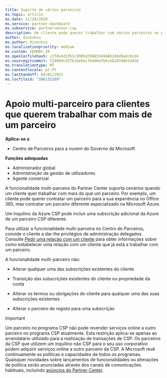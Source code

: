 ```yaml
---
title: Suporte de vários parceiros
ms.topic: article
ms.date: 11/29/2020
ms.service: partner-dashboard
ms.subservice: partnercenter-csp
description: Um cliente pode querer trabalhar com vários parceiros no programa Cloud Solution Provider especializado em diferentes serviços.
author: dineshvu
ms.author: dineshvu
ms.localizationpriority: medium
ms.custom: SEOMAY.20
ms.openlocfilehash: c2f8e4d3351c9905d7066534946b24bd9a8c8cd4
ms.sourcegitcommit: f24089cd27b1de6ecf6ddbefb6cbb2d340e144de
ms.translationtype: MT
ms.contentlocale: pt-PT
ms.lasthandoff: 04/01/2021
ms.locfileid: "106132269"
---
```

# <a name="multi-partner-support-for-customers-who-want-to-work-with-more-than-one-partner"></a>Apoio multi-parceiro para clientes que querem trabalhar com mais de um parceiro

**Aplica-se a**

- Centro de Parceiros para a nuvem do Governo da Microsoft

**Funções adequadas**

- Administrador global
- Administração de gestão de utilizadores
- Agente comercial

A funcionalidade multi-parceira do Partner Center suporta cenários quando um cliente quer trabalhar com mais do que um parceiro. Por exemplo, um cliente pode querer contratar um parceiro para a sua experiência no Office 365, mas contratar um parceiro diferente especializado na Microsoft Azure.

Um inquilino da Azure CSP pode incluir uma subscrição adicional da Azure de um parceiro CSP diferente.

Para utilizar a funcionalidade multi-parceira no Centro de Parceiros, convide o cliente a dar-lhe privilégios de administração delegados. Consulte [Pedir uma relação com um cliente](request-a-relationship-with-a-customer.md) para obter informações sobre como estabelecer uma relação com um cliente que já está a trabalhar com um parceiro.

A funcionalidade multi-parceiro não:

- Alterar qualquer uma das subscrições existentes do cliente

- Transição das subscrições existentes do cliente ou propriedade da conta

- Alterar os termos ou obrigações do cliente para qualquer uma das suas subscrições existentes

- Alterar o parceiro de registo para uma subscrição

> [!IMPORTANT]  
> Um parceiro no programa CSP não pode revender serviços online a outro parceiro no programa CSP atualmente. Esta restrição aplica-se apenas ao arrendatário utilizado para a realização de transações de CSP. Os parceiros da CSP que utilizem um inquilino não CSP para o seu uso corporativo podem adquirir serviços online a outro parceiro da CSP. A Microsoft revê continuamente as políticas e capacidades de todos os programas. Quaisquer novidades sobre lançamentos de funcionalidades ou alterações de política serão anunciadas através dos canais de comunicações habituais, incluindo [anúncios do Partner Center](announcements/index.md).
